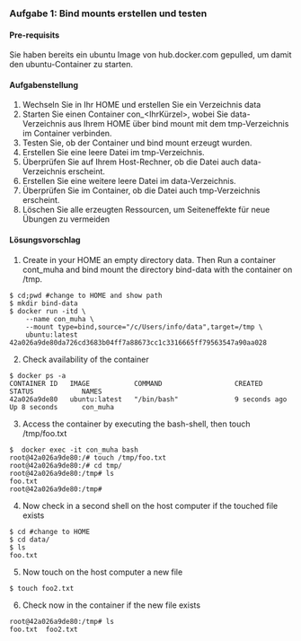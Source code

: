 ### Aufgabe 1: Bind mounts erstellen und testen
#### Pre-requisits
Sie haben bereits ein ubuntu Image von hub.docker.com gepulled, 
um damit den ubuntu-Container zu starten.

#### Aufgabenstellung
1. Wechseln Sie in Ihr HOME und erstellen Sie ein Verzeichnis data 
1. Starten Sie einen Container con_<IhrKürzel>, wobei Sie data-Verzeichnis aus Ihrem HOME
über bind mount mit dem tmp-Verzeichnis im Container verbinden.
2. Testen Sie, ob der Container und bind mount erzeugt wurden.
3. Erstellen Sie eine leere Datei im tmp-Verzeichnis.
4. Überprüfen Sie auf Ihrem Host-Rechner, ob die Datei auch data-Verzeichnis erscheint.
5. Erstellen Sie eine weitere leere Datei im data-Verzeichnis. 
6. Überprüfen Sie im Container, ob die Datei auch tmp-Verzeichnis erscheint.
7. Löschen Sie alle erzeugten Ressourcen, um Seiteneffekte für neue Übungen zu vermeiden


#### Lösungsvorschlag
1. Create in your HOME an empty directory data. 
Then Run a container cont_muha and bind mount the directory 
bind-data with the container on /tmp.
```
$ cd;pwd #change to HOME and show path
$ mkdir bind-data
$ docker run -itd \
    --name con_muha \
    --mount type=bind,source="/c/Users/info/data",target=/tmp \
    ubuntu:latest
42a026a9de80da726cd3683b04ff7a88673cc1c3316665ff79563547a90aa028
```
2. Check availability of the container
```
$ docker ps -a
CONTAINER ID   IMAGE           COMMAND                  CREATED         STATUS            NAMES    
42a026a9de80   ubuntu:latest   "/bin/bash"              9 seconds ago   Up 8 seconds      con_muha 
```
3. Access the container by executing the bash-shell, 
then touch /tmp/foo.txt 
```
$  docker exec -it con_muha bash
root@42a026a9de80:/# touch /tmp/foo.txt
root@42a026a9de80:/# cd tmp/
root@42a026a9de80:/tmp# ls
foo.txt                 
root@42a026a9de80:/tmp# 
```
4. Now check in a second shell on the host computer if
the touched file exists
```
$ cd #change to HOME
$ cd data/      
$ ls                           
foo.txt
```
5. Now touch on the host computer a new file
```
$ touch foo2.txt
```
6. Check now in the container if the new file exists
```
root@42a026a9de80:/tmp# ls
foo.txt  foo2.txt 
```